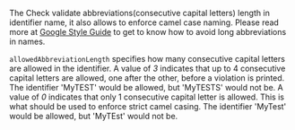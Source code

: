 The Check validate abbreviations(consecutive capital letters)
length in identifier name, it also allows to enforce camel case naming. Please read more at
[Google Style Guide](https://checkstyle.org/styleguides/google-java-style-20180523/javaguide.html#s5.3-camel-case)
to get to know how to avoid long abbreviations in names.

`allowedAbbreviationLength` specifies how many consecutive capital letters are
allowed in the identifier.
A value of *3* indicates that up to 4 consecutive capital letters are allowed,
one after the other, before a violation is printed. The identifier 'MyTEST' would be
allowed, but 'MyTESTS' would not be.
A value of *0* indicates that only 1 consecutive capital letter is allowed. This
is what should be used to enforce strict camel casing. The identifier 'MyTest' would
be allowed, but 'MyTEst' would not be.
